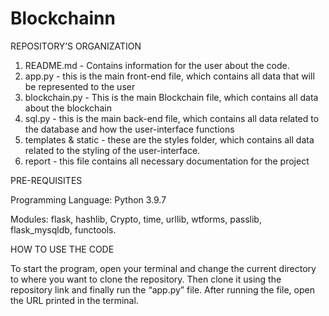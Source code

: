 # Blockchainn

REPOSITORY’S ORGANIZATION

1.	README.md - Contains information for the user about the code.
2.	app.py - this is the main front-end file, which contains all data that will be represented to the user
4.	blockchain.py - This is the main Blockchain file, which contains all data about the blockchain
6.	sql.py - this is the main back-end file, which contains all data related to the database and how the user-interface functions
5.	templates & static - these are the styles folder, which contains all data related to the styling of the user-interface.
6.	report - this file contains all necessary documentation for the project

PRE-REQUISITES

Programming Language: Python 3.9.7

Modules: flask, hashlib, Crypto, time, urllib, wtforms, passlib, flask_mysqldb, functools.

HOW TO USE THE CODE

To start the program, open your terminal and change the current directory to where you want to clone the repository. Then clone it using the repository link and finally run the “app.py” file. After running the file, open the URL printed in the terminal.
 
